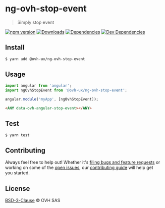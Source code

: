 # ng-ovh-stop-event

> Simply stop event

[![npm version](https://badgen.net/npm/v/@ovh-ux/ng-ovh-stop-event)](https://www.npmjs.com/package/@ovh-ux/ng-ovh-stop-event) [![Downloads](https://badgen.net/npm/dt/@ovh-ux/ng-ovh-stop-event)](https://npmjs.com/package/@ovh-ux/ng-ovh-stop-event) [![Dependencies](https://badgen.net/david/dep/ovh/manager/packages/components/ng-ovh-stop-event)](https://npmjs.com/package/@ovh-ux/ng-ovh-stop-event?activeTab=dependencies) [![Dev Dependencies](https://badgen.net/david/dev/ovh/manager/packages/components/ng-ovh-stop-event)](https://npmjs.com/package/@ovh-ux/ng-ovh-stop-event?activeTab=dependencies)

## Install

```sh
$ yarn add @ovh-ux/ng-ovh-stop-event
```

## Usage

```js
import angular from 'angular';
import ngOvhStopEvent from '@ovh-ux/ng-ovh-stop-event';

angular.module('myApp', [ngOvhStopEvent]);
```

```html
<ANY data-ovh-angular-stop-event></ANY>
```

## Test

```sh
$ yarn test
```

## Contributing

Always feel free to help out! Whether it's [filing bugs and feature requests](https://github.com/ovh/manager/issues/new) or working on some of the [open issues](https://github.com/ovh/manager/issues), our [contributing guide](https://github.com/ovh/manager/blob/master/CONTRIBUTING.md) will help get you started.

## License

[BSD-3-Clause](LICENSE) © OVH SAS
